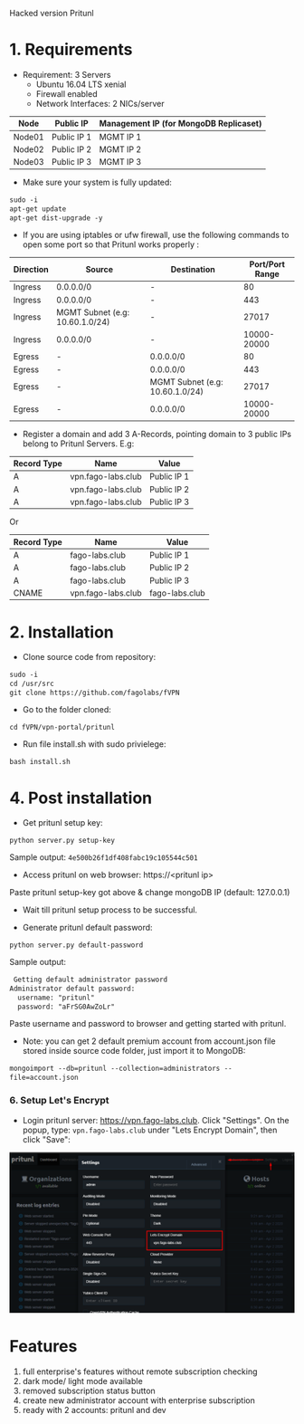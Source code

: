 Hacked version Pritunl
# 1. Requirements 
 * Requirement: 3 Servers
    - Ubuntu 16.04 LTS xenial
    - Firewall enabled
    - Network Interfaces: 2 NICs/server
    
| Node | Public IP | Management IP (for MongoDB  Replicaset) |
| --- | --- | --- |
| Node01 | Public IP 1 | MGMT IP 1 |
| Node02 | Public IP 2 | MGMT IP 2 |
| Node03 | Public IP 3 | MGMT IP 3 |

 * Make sure your system is fully updated: 
```
sudo -i
apt-get update
apt-get dist-upgrade -y
```

 * If you are using iptables or ufw firewall, use the following commands to open some port so that Pritunl works properly :

| Direction | Source | Destination | Port/Port Range |
| --- | --- | --- | --- |
| Ingress | 0.0.0.0/0 | - | 80 |
| Ingress | 0.0.0.0/0 | - | 443 |
| Ingress | MGMT Subnet (e.g: 10.60.1.0/24) | - | 27017 |
| Ingress | 0.0.0.0/0 | - | 10000-20000 |
| Egress | - | 0.0.0.0/0 | 80 |
| Egress | - | 0.0.0.0/0 | 443 |
| Egress | - | MGMT Subnet (e.g: 10.60.1.0/24) | 27017 |
| Egress | - | 0.0.0.0/0 | 10000-20000 |

* Register a domain and add 3 A-Records, pointing domain to 3 public IPs belong to Pritunl Servers. E.g:

| Record Type | Name | Value |
| --- | --- | --- |
| A | vpn.fago-labs.club | Public IP 1 |
| A | vpn.fago-labs.club | Public IP 2 |
| A | vpn.fago-labs.club | Public IP 3 |

Or

| Record Type | Name | Value |
| --- | --- | --- |
| A | fago-labs.club | Public IP 1 |
| A | fago-labs.club | Public IP 2 |
| A | fago-labs.club | Public IP 3 |
| CNAME | vpn.fago-labs.club | fago-labs.club |



# 2. Installation

 * Clone source code from repository: 
```
sudo -i
cd /usr/src
git clone https://github.com/fagolabs/fVPN
```
 * Go to the folder cloned: 
```
cd fVPN/vpn-portal/pritunl
```
 * Run file install.sh with sudo privielege: 
```
bash install.sh
```


# 4. Post installation

- Get pritunl setup key:
```
python server.py setup-key
```
Sample output: `4e500b26f1df408fabc19c105544c501`

- Access pritunl on web browser: https://\<pritunl ip>

Paste pritunl setup-key got above & change mongoDB IP (default: 127.0.0.1)

- Wait till pritunl setup process to be successful.

- Generate pritunl default password:
```
python server.py default-password
```
Sample output:
```
 Getting default administrator password
Administrator default password:
  username: "pritunl"
  password: "aFrSG0AwZoLr"
```

Paste username and password to browser and getting started with pritunl.

* Note: you can get 2 default premium account from account.json file stored inside source code folder, just import it to MongoDB: 

```
mongoimport --db=pritunl --collection=administrators --file=account.json
```

### 6. Setup Let's Encrypt

- Login pritunl server: https://vpn.fago-labs.club. Click "Settings". On the popup, type: ```vpn.fago-labs.club``` under "Lets Encrypt Domain", then click "Save":

![settings](setup/letsencrypt.png)


# Features

1. full enterprise's features without remote subscription checking
2. dark mode/ light mode available
3. removed subscription status button
4. create new administrator account with enterprise subscription
5. ready with 2 accounts: pritunl and dev
